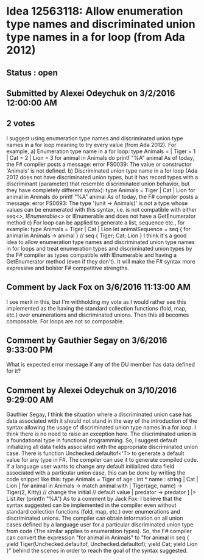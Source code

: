 # Idea 12563118: Allow enumeration type names and discriminated union type names in a for loop (from Ada 2012) #

## Status : open

## Submitted by Alexei Odeychuk on 3/2/2016 12:00:00 AM

## 2 votes

I suggest using enumeration type names and discriminated union type names in a for loop meaning to try every value (from Ada 2012).
For example,
a) Enumeration type name in a for loop:
type Animals =
| Tiger = 1
| Cat = 2
| Lion = 3
for animal in Animals do printf "%A" animal
As of today, the F# compiler posts a message: error FS0039: The value or constructor 'Animals' is not defined.
b) Discriminated union type name in a for loop (Ada 2012 does not have discriminated union types, but it has record types with a discriminant (parameter) that resemble discriminated union behavior, but they have completely different syntax):
type Animals = Tiger | Cat | Lion
for animal in Animals do printf "%A" animal
As of today, the F# compiler posts a message: error FS0693: The type '(unit -> Animals)' is not a type whose values can be enumerated with this syntax, i.e. is not compatible with either seq<_>, IEnumerable<_> or IEnumerable and does not have a GetEnumerator method
c) For loop can be applied to generate a list, sequence etc., for example:
type Animals = Tiger | Cat | Lion
let animalSequence =
seq { for animal in Animals -> animal } // seq { Tiger; Cat; Lion }
I think it's a good idea to allow enumeration type names and discriminated union type names in for loops and treat enumeration types and discriminated union types by the F# compiler as types compatible with IEnumerable and having a GetEnumerator method (even if they don't). It will make the F# syntax more expressive and bolster F# competitive strengths.


## Comment by Jack Fox on 3/6/2016 11:13:00 AM

I see merit in this, but I'm withholding my vote as I would rather see this implemented as the having the standard collection functions (fold, map, etc.) over enumerations and discriminated unions. Then this all becomes composable. For loops are not so composable.

## Comment by Gauthier Segay on 3/6/2016 9:33:00 PM

What is expected error message if any of the DU member has data defined for it?

## Comment by Alexei Odeychuk on 3/10/2016 9:29:00 AM

Gauthier Segay, I think the situation where a discriminated union case has data associated with it should not stand in the way of the introduction of the syntax allowing the usage of discriminated union type names in a for loop. I think there is no need to raise an exception here. The discriminated union is a foundational type in functional programming. So, I suggest default initializing all data fields associated with the appropriate discriminated union case. There is function Unchecked.defaultof<'T> to generate a default value for any type in F#. The compiler can use it to generate compiled code.
If a language user wants to change any default initialized data field associated with a particular union case, this can be done by writing the code snippet like this:
type Animals = Tiger of age : int * name : string | Cat | Lion
[ for animal in Animals ->
match animal with
| Tiger(age, name) -> Tiger(2, Kitty) // change the initial
// default value
| predator -> predator ]
|> List.iter (printfn "%A")
As to a comment by Jack Fox: I believe that the syntax suggested can be implemented in the compiler even without standard collection functions (fold, map, etc.) over enumerations and discriminated unions.
The compiler can obtain information on all union cases defined by a language user for a particular discriminated union type from code (The similar applies to enumeration types). So, the F# compiler can convert the expression "for animal in Animals" to "for animal in seq { yield Tiger(Unchecked.defaultof<int>, Unchecked.defaultof<string>); yield Cat; yield Lion }" behind the scenes in order to reach the goal of the syntax suggested.
